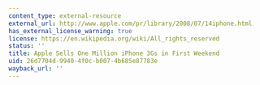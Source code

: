 ```yaml
---
content_type: external-resource
external_url: http://www.apple.com/pr/library/2008/07/14iphone.html
has_external_license_warning: true
license: https://en.wikipedia.org/wiki/All_rights_reserved
status: ''
title: Apple Sells One Million iPhone 3Gs in First Weekend
uid: 26d7704d-9940-4f0c-b007-4b685e87783e
wayback_url: ''
---
```

